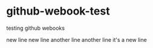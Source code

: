 # github-webook-test
testing github webooks


new line
new line
another line
another line
it's a new line
